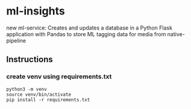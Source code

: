 # ml-insights
new ml-service: Creates and updates a database in a Python Flask application with Pandas to store ML tagging data for media from native-pipeline

## Instructions
### create venv using requirements.txt
```
python3 -m venv
source venv/bin/activate
pip install -r requirements.txt

```
